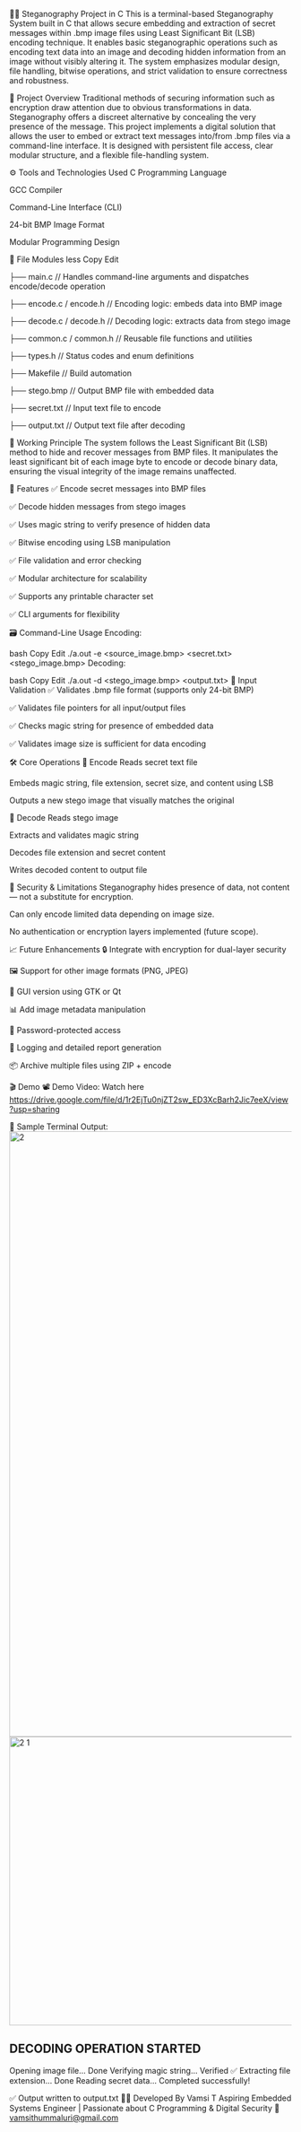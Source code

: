 🕵️‍♂️ Steganography Project in C
This is a terminal-based Steganography System built in C that allows secure embedding and extraction of secret messages within .bmp image files using Least Significant Bit (LSB) encoding technique. It enables basic steganographic operations such as encoding text data into an image and decoding hidden information from an image without visibly altering it. The system emphasizes modular design, file handling, bitwise operations, and strict validation to ensure correctness and robustness.

📌 Project Overview
Traditional methods of securing information such as encryption draw attention due to obvious transformations in data. Steganography offers a discreet alternative by concealing the very presence of the message. This project implements a digital solution that allows the user to embed or extract text messages into/from .bmp files via a command-line interface. It is designed with persistent file access, clear modular structure, and a flexible file-handling system.

⚙️ Tools and Technologies Used
C Programming Language

GCC Compiler

Command-Line Interface (CLI)

24-bit BMP Image Format

Modular Programming Design

📁 File Modules
less
Copy
Edit

├── main.c                  // Handles command-line arguments and dispatches encode/decode operation

├── encode.c / encode.h     // Encoding logic: embeds data into BMP image

├── decode.c / decode.h     // Decoding logic: extracts data from stego image

├── common.c / common.h     // Reusable file functions and utilities

├── types.h                 // Status codes and enum definitions

├── Makefile                // Build automation

├── stego.bmp               // Output BMP file with embedded data

├── secret.txt              // Input text file to encode

├── output.txt              // Output text file after decoding

🧠 Working Principle
The system follows the Least Significant Bit (LSB) method to hide and recover messages from BMP files. It manipulates the least significant bit of each image byte to encode or decode binary data, ensuring the visual integrity of the image remains unaffected.

🔧 Features
✅ Encode secret messages into BMP files

✅ Decode hidden messages from stego images

✅ Uses magic string to verify presence of hidden data

✅ Bitwise encoding using LSB manipulation

✅ File validation and error checking

✅ Modular architecture for scalability

✅ Supports any printable character set

✅ CLI arguments for flexibility

🗃️ Command-Line Usage
Encoding:

bash
Copy
Edit
./a.out -e <source_image.bmp> <secret.txt> <stego_image.bmp>
Decoding:

bash
Copy
Edit
./a.out -d <stego_image.bmp> <output.txt>
🧪 Input Validation
✅ Validates .bmp file format (supports only 24-bit BMP)

✅ Validates file pointers for all input/output files

✅ Checks magic string for presence of embedded data

✅ Validates image size is sufficient for data encoding

🛠️ Core Operations
🔹 Encode
Reads secret text file

Embeds magic string, file extension, secret size, and content using LSB

Outputs a new stego image that visually matches the original

🔹 Decode
Reads stego image

Extracts and validates magic string

Decodes file extension and secret content

Writes decoded content to output file

🔐 Security & Limitations
Steganography hides presence of data, not content — not a substitute for encryption.

Can only encode limited data depending on image size.

No authentication or encryption layers implemented (future scope).

📈 Future Enhancements
🔒 Integrate with encryption for dual-layer security

🖼️ Support for other image formats (PNG, JPEG)

🧾 GUI version using GTK or Qt

📊 Add image metadata manipulation

👤 Password-protected access

📜 Logging and detailed report generation

📦 Archive multiple files using ZIP + encode

🎬 Demo
📽️ Demo Video: Watch here
https://drive.google.com/file/d/1r2EjTu0njZT2sw_ED3XcBarh2Jic7eeX/view?usp=sharing

📸 Sample Terminal Output:
<img width="1920" height="1080" alt="2" src="https://github.com/user-attachments/assets/8ee55f66-9d03-44fd-8084-cc4a616d27b2" />
<img width="1918" height="515" alt="2 1" src="https://github.com/user-attachments/assets/e5dd2f94-61a6-4566-aed1-59427f9fd954" />

## DECODING OPERATION STARTED ##

Opening image file... Done
Verifying magic string... Verified ✅
Extracting file extension... Done
Reading secret data... Completed successfully!

✅ Output written to output.txt
👨‍💻 Developed By
Vamsi T
Aspiring Embedded Systems Engineer | Passionate about C Programming & Digital Security
📧 vamsithummaluri@gmail.com

